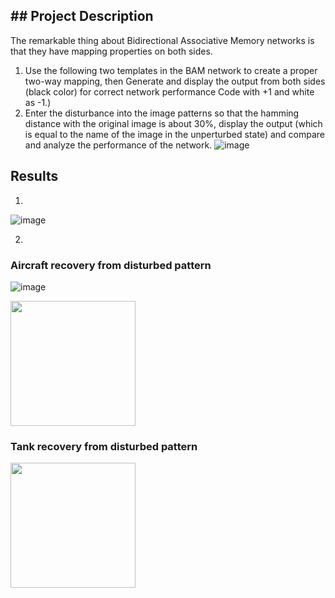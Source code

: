 ## ## Project Description
The remarkable thing about Bidirectional Associative Memory networks is that they have mapping properties on both sides.
1) Use the following two templates in the BAM network to create a proper two-way mapping, then
Generate and display the output from both sides (black color) for correct network performance
Code with +1 and white as -1.)
2) Enter the disturbance into the image patterns so that the hamming distance with the original image is about 30%, display the output (which is equal to the name of the image in the unperturbed state) and compare and analyze the performance of the network.
![image](https://github.com/masoudrahimi39/Machine-Learning-Hands-On-Projects/assets/65596290/691bd219-88a9-416c-a05f-df85cc8a5f38)

## Results
1)
![image](https://github.com/masoudrahimi39/Machine-Learning-Hands-On-Projects/assets/65596290/e6a2c6d8-4746-4097-a63f-b636b3b18c06)

2)
### Aircraft recovery from disturbed pattern
![image]()

<img src="https://github.com/masoudrahimi39/Machine-Learning-Hands-On-Projects/assets/65596290/54274275-5b05-4461-9a6c-efeb54cb8e77" width="200">

### Tank recovery from disturbed pattern
<img src="https://github.com/masoudrahimi39/Machine-Learning-Hands-On-Projects/assets/65596290/1f2c6fb4-4fe9-46c0-a875-afd229dd5051" width="200">


